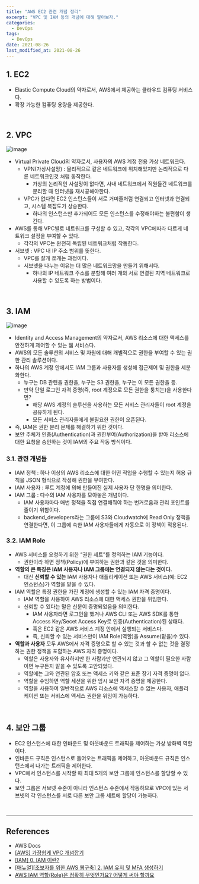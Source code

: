 ```yaml
---
title: "AWS EC2 관련 개념 정리"
excerpt: "VPC 및 IAM 등의 개념에 대해 알아보자."
categories:
  - DevOps
tags:
  - DevOps
date: 2021-08-26
last_modified_at: 2021-08-26
---
```


## 1. EC2

* Elastic Compute Cloud의 약자로서, AWS에서 제공하는 클라우드 컴퓨팅 서비스다.
* 확장 가능한 컴퓨팅 용량을 제공한다.

<br>

## 2. VPC

![image](https://user-images.githubusercontent.com/56240505/130916633-748bcf1b-62c4-4ce1-af6c-fe3f253321e4.png)

* Virtual Private Cloud의 약자로서, 사용자의 AWS 계정 전용 가상 네트워크다.
  * VPN(가상사설망) : 물리적으로 같은 네트워크에 위치해있지만 논리적으로 다른 네트워크인것 처럼 동작한다.
    * 가상의 논리적인 사설망이 없다면, 사내 네트워크에서 직원들간 네트워크를 분리할 때 인터넷을 재시공해야한다.
  * VPC가 없다면 EC2 인스턴스들이 서로 거미줄처럼 연결되고 인터넷과 연결되고, 시스템 복잡도가 상승한다.
    * 하나의 인스턴스만 추가되어도 모든 인스턴스를 수정해야하는 불편함이 생긴다.
* AWS를 통해 VPC별로 네트워크를 구성할 수 있고, 각각의 VPC에따라 다르게 네트워크 설정을 부여할 수 있다.
  * 각각의 VPC는 완전히 독립된 네트워크처럼 작동한다.
* 서브넷 : VPC 내 IP 주소 범위를 뜻한다.
  * VPC를 잘개 쪼개는 과정이다.
  * 서브넷을 나누는 이유는 더 많은 네트워크망을 만들기 위해서다.
    * 하나의 IP 네트워크 주소를 분할해 여러 개의 서로 연결된 지역 네트워크로 사용할 수 있도록 하는 방법이다.

<br>

## 3. IAM

![image](https://user-images.githubusercontent.com/56240505/130917149-5d4b4678-aff8-4ffa-8535-6f1a41a5c1a1.png)

* Identity and Access Management의 약자로서, AWS 리소스에 대한 액세스를 안전하게 제어할 수 있는 웹 서비스다.
* AWS의 모든 솔루션의 서비스 및 자원에 대해 개별적으로 권한을 부여할 수 있는 권한 관리 솔루션이다.
* 하나의 AWS 계정 안에서도 IAM 그룹과 사용자를 생성해 접근제어 및 권한을 세분화한다.
  * 누구는 DB 관련을 권한을, 누구는 S3 권한을, 누구는 이 모든 권한을 등.
  * 만약 단일 로그인 자격 증명(즉, root 계정으로 모든 권한을 퉁치는)을 사용한다면?
    * 해당 AWS 계정의 솔루션을 사용하는 모든 서비스 관리자들이 root 계정을 공유하게 된다.
    * 모든 서비스 관리자들에게 불필요한 권한이 오픈된다.
* 즉, IAM은 권한 분리 문제를 해결하기 위한 것이다.
* 보안 주체가 인증(Authentication)과 권한부여(Authorization)을 받아 리소스에 대한 요청을 승인하는 것이 IAM의 주요 작동 방식이다.

### 3.1. 관련 개념들

* IAM 정책 : 하나 이상의 AWS 리소스에 대한 어떤 작업을 수행할 수 있는지 허용 규칙을 JSON 형식으로 작성해 권한을 부여한다.
* IAM 사용자 : 루트 계정에 의해 만들어진 실제 사용자 단 한명을 의미한다.
* IAM 그룹 : 다수의 IAM 사용자를 모아놓은 개념이다.
  * IAM 사용자마다 매번 정책을 직접 연결해줘야 하는 번거로움과 관리 포인트를 줄이기 위함이다.
  * backend_developers라는 그룹에 S3와 Cloudwatch에 Read Only 정책을 연결한다면, 이 그룹에 속한 IAM 사용자들에게 자동으로 이 정책이 적용된다.

### 3.2. IAM Role

* AWS 서비스를 요청하기 위한 “권한 세트”를 정의하는 IAM 기능이다.
  * 권한이라 하면 정책(Policy)에 부여하는 권한과 같은 것을 의미한다.
* **역할의 큰 특징은 IAM 사용자나 IAM 그룹에는 연결되지 않는다는 것이다.**
  * 대신 **신뢰할 수 있는** IAM 사용자나 애플리케이션 또는 AWS 서비스(예: EC2 인스턴스)가 역할을 맡을 수 있다.
* IAM 역할은 특정 권한을 가진 계정에 생성할 수 있는 IAM 자격 증명이다.
  * IAM 역할을 사용하여 AWS 리소스에 대한 액세스 권한을 위임한다.
  * 신뢰할 수 있다는 말은 신분이 증명되었음을 의미한다.
    * IAM 사용자라면 로그인을 했거나 AWS CLI 또는 AWS SDK를 통한 Access Key/Secet Access Key로 인증(Authentication)된 상태다.
    * 혹은 EC2 같은 AWS 서비스 계정 안에서 실행되는 서비스다.
    * 즉, 신뢰할 수 있는 서비스만이 IAM Role(역할)을 Assume(맡을)수 있다.
* **역할과 사용자** 모두 AWS에서 자격 증명으로 할 수 있는 것과 할 수 없는 것을 결정하는 권한 정책을 포함하는 AWS 자격 증명이다.
  * 역할은 사용자와 유사하지만 한 사람과만 연관되지 않고 그 역할이 필요한 사람이면 누구든지 맡을 수 있도록 고안되었다.
  * 역할에는 그와 연관된 암호 또는 액세스 키와 같은 표준 장기 자격 증명이 없다.
  * 역할을 수임하면 역할 세션을 위한 임시 보안 자격 증명을 제공한다.
  * 역할을 사용하여 일반적으로 AWS 리소스에 액세스할 수 없는 사용자, 애플리케이션 또는 서비스에 액세스 권한을 위임이 가능하다.

<br>

## 4. 보안 그룹

* EC2 인스턴스에 대한 인바운드 및 아웃바운드 트래픽을 제어하는 가상 방화벽 역할이다.
* 인바운드 규칙은 인스턴스로 들어오는 트래픽을 제어하고, 아웃바운드 규칙은 인스턴스에서 나가는 트래픽을 제어한다.
* VPC에서 인스턴스를 시작할 때 최대 5개의 보안 그룹에 인스턴스를 할당할 수 있다.
* 보안 그룹은 서브넷 수준이 아니라 인스턴스 수준에서 작동하므로 VPC에 있는 서브넷의 각 인스턴스를 서로 다른 보안 그룹 세트에 할당이 가능하다.

<br>

---

## References

* AWS Docs
* [[AWS] 가장쉽게 VPC 개념잡기](https://medium.com/harrythegreat/aws-%EA%B0%80%EC%9E%A5%EC%89%BD%EA%B2%8C-vpc-%EA%B0%9C%EB%85%90%EC%9E%A1%EA%B8%B0-71eef95a7098)
* [[IAM] 0. IAM 이란?](https://claudecloud.tistory.com/2)
* [[매뉴얼][초보자를 위한 AWS 웹구축] 2. IAM 유저 및 MFA 생성하기](https://tech.cloud.nongshim.co.kr/2018/10/13/%EC%B4%88%EB%B3%B4%EC%9E%90%EB%A5%BC-%EC%9C%84%ED%95%9C-aws-%EC%9B%B9%EA%B5%AC%EC%B6%95-2-iam-%EC%9C%A0%EC%A0%80-%EC%83%9D%EC%84%B1%ED%95%98%EA%B8%B0/)
* [AWS IAM 역할(Role)은 정확히 무엇인가요? 어떻게 써야 할까요](https://jonnung.dev/posts/2021-01-28-aws-iam-role/)
